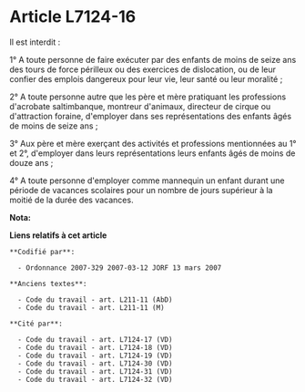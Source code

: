 # Article L7124-16

Il est interdit :

1° A toute personne de faire exécuter par des enfants de moins de seize ans des tours de force périlleux ou des exercices de
dislocation, ou de leur confier des emplois dangereux pour leur vie, leur santé ou leur moralité ;

2° A toute personne autre que les père et mère pratiquant les professions d'acrobate saltimbanque, montreur d'animaux,
directeur de cirque ou d'attraction foraine, d'employer dans ses représentations des enfants âgés de moins de seize ans ;

3° Aux père et mère exerçant des activités et professions mentionnées au 1° et 2°, d'employer dans leurs représentations
leurs enfants âgés de moins de douze ans ;

4° A toute personne d'employer comme mannequin un enfant durant une période de vacances scolaires pour un nombre de jours
supérieur à la moitié de la durée des vacances.

**Nota:**



**Liens relatifs à cet article**

	**Codifié par**:

	  - Ordonnance 2007-329 2007-03-12 JORF 13 mars 2007

	**Anciens textes**:

	  - Code du travail - art. L211-11 (AbD)
	  - Code du travail - art. L211-11 (M)

	**Cité par**:

	  - Code du travail - art. L7124-17 (VD)
	  - Code du travail - art. L7124-18 (VD)
	  - Code du travail - art. L7124-19 (VD)
	  - Code du travail - art. L7124-30 (VD)
	  - Code du travail - art. L7124-31 (VD)
	  - Code du travail - art. L7124-32 (VD)
